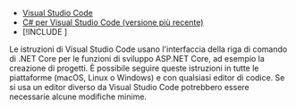 * [Visual Studio Code](https://code.visualstudio.com/download)
* [C# per Visual Studio Code (versione più recente)](https://marketplace.visualstudio.com/items?itemName=ms-dotnettools.csharp)
* [!INCLUDE [](~/includes/3.0-SDK.md)]

Le istruzioni di Visual Studio Code usano l'interfaccia della riga di comando di .NET Core per le funzioni di sviluppo ASP.NET Core, ad esempio la creazione di progetti. È possibile seguire queste istruzioni in tutte le piattaforme (macOS, Linux o Windows) e con qualsiasi editor di codice. Se si usa un editor diverso da Visual Studio Code potrebbero essere necessarie alcune modifiche minime.
